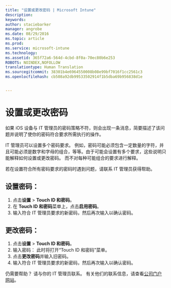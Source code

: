 ```yaml
---
title: "设置或更改密码 | Microsoft Intune"
description: 
keywords: 
author: staciebarker
manager: angrobe
ms.date: 08/29/2016
ms.topic: article
ms.prod: 
ms.service: microsoft-intune
ms.technology: 
ms.assetid: 365f72a6-564d-4cbd-8f0a-70ec80b6e253
ROBOTS: NOINDEX,NOFOLLOW
translationtype: Human Translation
ms.sourcegitcommit: 38301b4e6964550008b08e99bf7016f1cc2561c3
ms.openlocfilehash: cb508a92db99533502914f1b5dba69b956838d1e


---
```


# 设置或更改密码

如果 iOS 设备与 IT 管理员的密码策略不符，则会出现一条消息，简要描述了该问题并说明了使你的密码符合要求所需执行的操作。

IT 管理员可以设置多个密码要求。 例如，密码可能必须包含一定数量的字符，并且可能必须是数字和字母的组合，等等。由于可能会设置有多个要求，这些说明只能解释如何设置或更改密码。 而不对每种可能组合的要求进行解释。

若在设置符合所有密码要求的密码时遇到问题，请联系 IT 管理员获得帮助。

## 设置密码：

1. 点击**设置**  >  **Touch ID 和密码**。
2. 在 **Touch ID 和密码**菜单上，点击**启用密码**。
3. 输入符合 IT 管理员要求的新密码，然后再次输入以确认密码。

## 更改密码：

1. 点击**设置**  >  **Touch ID 和密码**。
2. 输入密码： 此时将打开“Touch ID 和密码”菜单。
2. 点击**更改密码**并输入旧密码。
3. 输入符合 IT 管理员要求的新密码，然后再次输入以确认密码。

仍需要帮助？ 请与你的 IT 管理员联系。 有关他们的联系信息，请查看[公司门户网站](http://portal.manage.microsoft.com)。




<!--HONumber=Aug16_HO5-->



